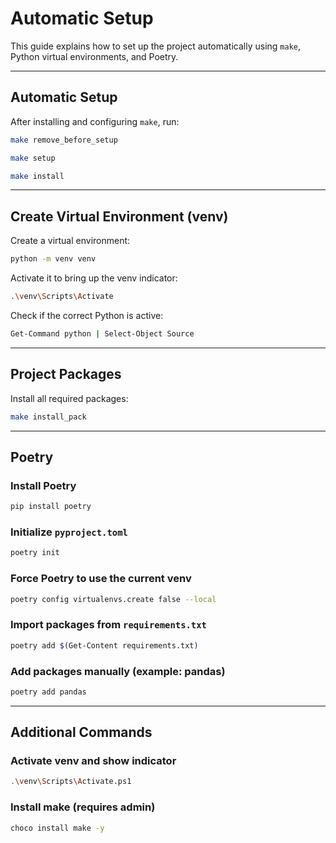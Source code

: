 # Automatic Setup

This guide explains how to set up the project automatically using `make`, Python virtual environments, and Poetry.

---

## Automatic Setup

After installing and configuring `make`, run:

```bash
make remove_before_setup
```
```bash
make setup
```
```bash
make install
```

---

## Create Virtual Environment (venv)

Create a virtual environment:

```bash
python -m venv venv
```

Activate it to bring up the venv indicator:

```bash
.\venv\Scripts\Activate
```

Check if the correct Python is active:

```bash
Get-Command python | Select-Object Source
```

---

## Project Packages

Install all required packages:

```bash
make install_pack
```

---

## Poetry

### Install Poetry

```bash
pip install poetry
```

### Initialize `pyproject.toml`

```bash
poetry init
```

### Force Poetry to use the current venv

```bash
poetry config virtualenvs.create false --local
```

### Import packages from `requirements.txt`

```bash
poetry add $(Get-Content requirements.txt)
```

### Add packages manually (example: pandas)

```bash
poetry add pandas
```

---

## Additional Commands

### Activate venv and show indicator

```bash
.\venv\Scripts\Activate.ps1
```

### Install make (requires admin)

```bash
choco install make -y
```
